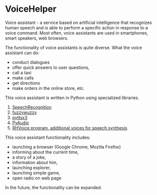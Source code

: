 # VoiceHelper
Voice assistant - a service based on artificial intelligence that recognizes human speech and is able to perform a specific action in response to a voice command. Most often, voice assistants are used in smartphones, smart speakers, web browsers.

The functionality of voice assistants is quite diverse. What the voice assistant can do:
- conduct dialogues
- offer quick answers to user questions,
- call a taxi
- make calls
- get directions
- make orders in the online store, etc.

This voice assistant is written in Python using specialized libraries.
1. [SpeechRecognition](https://pypi.org/project/SpeechRecognition/)
2. [fuzzywuzzy](https://pypi.org/project/fuzzywuzzy/0.3.0/)
3. [pyttsx3](https://pypi.org/project/pyttsx3/)
4. [PyAudio](https://pypi.org/project/PyAudio/)
5. [RHVoice program, additional voices for speech synthesis](https://howdyho.net/download/462)

This voice assistant functionality includes:
- launching a browser (Google Chrome, Mozilla Firefox)
- informing about the current time,
- a story of a joke,
- information about him,
- launching explorer,
- launching simple game,
- open radio on web page

In the future, the functionality can be expanded.
